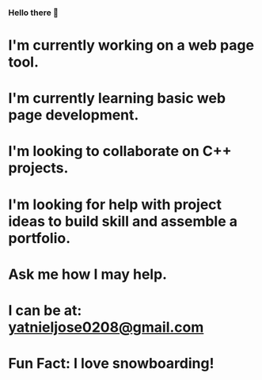 ### Hello there :wave:

# I'm currently working on a web page tool.
# I'm currently learning basic web page development.
# I'm looking to collaborate on C++ projects.
# I'm looking for help with project ideas to build skill and assemble a portfolio.
# Ask me how I may help.
# I can be at: yatnieljose0208@gmail.com
# Fun Fact: I love snowboarding! 
